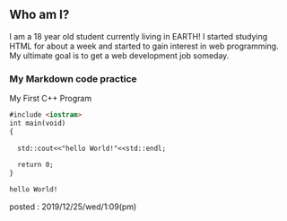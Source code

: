 ## Who am I?

I am a 18 year old student currently living in EARTH! I started studying HTML for about a week and started to gain interest in web programming. My ultimate goal is to get a web development job someday.


### My Markdown code practice

My First C++ Program

```markdown
#include <iostram>
int main(void)
{
  
  std::cout<<"hello World!"<<std::endl;  
  
  return 0;
}
```
```markdown
hello World!
```


posted : 2019/12/25/wed/1:09(pm)
